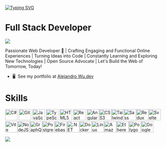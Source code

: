 
  <a href="https://git.io/typing-svg"><img src="https://readme-typing-svg.herokuapp.com?font=Fira+Code&weight=900&size=50&pause=1000&color=F7F7F7&center=true&vCenter=true&width=1200&height=54&lines=Hello%2C+I'm+Senior+Full+Stack+Developer!" alt="Typing SVG" /></a>

  # Full Stack Developer 
  <img src="https://user-images.githubusercontent.com/73097560/115834477-dbab4500-a447-11eb-908a-139a6edaec5c.gif">

  Passionate Web Developer 🚀 | Crafting Engaging and Functional Online Experiences | Turning Ideas into Code | Constantly Learning and Exploring New Technologies | Open Source Advocate | Let's Build the Web of Tomorrow, Today!


  <!-- * 🌍  I'm located in Spain -->
  * 🖥️  See my portfolio at [Alejandro Wu.dev](https://alejandrowu-portfolio.netlify.app/)
  <!-- * 🤝  I'm open to collaborating on Web Products -->


  # Skills 


  <p align="left">
  <a
    href="https://docs.microsoft.com/en-us/dotnet/csharp/"
    target="_blank"
    rel="noreferrer"
    ><img
      src="https://raw.githubusercontent.com/danielcranney/readme-generator/main/public/icons/skills/csharp-colored.svg"
      alt="C#"
      width="40"
      height="36"
  /></a>
  <a href="https://git-scm.com/" target="_blank" rel="noreferrer"
    ><img
      src="https://raw.githubusercontent.com/danielcranney/readme-generator/main/public/icons/skills/git-colored.svg"
      alt="Git"
      width="40"
      height="36"
  /></a>
  <a
    href="https://developer.mozilla.org/en-US/docs/Web/JavaScript"
    target="_blank"
    rel="noreferrer"
    ><img
      src="https://raw.githubusercontent.com/danielcranney/readme-generator/main/public/icons/skills/javascript-colored.svg"
      alt="JavaScript"
      width="40"
      height="36"
  /></a>

  <a href="https://www.typescriptlang.org/" target="_blank" rel="noreferrer">
    <img
      src="https://raw.githubusercontent.com/danielcranney/readme-generator/main/public/icons/skills/typescript-colored.svg"
      alt="TypeScript"
      width="40"
      height="36"
  /></a>
  <a
    href="https://developer.mozilla.org/en-US/docs/Glossary/HTML5"
    target="_blank"
    rel="noreferrer"
  >
    <img
      src="https://raw.githubusercontent.com/danielcranney/readme-generator/main/public/icons/skills/html5-colored.svg"
      alt="HTML5"
      width="40"
      height="36"
  /></a>
  <a href="https://reactjs.org/" target="_blank" rel="noreferrer">
    <img
      src="https://raw.githubusercontent.com/danielcranney/readme-generator/main/public/icons/skills/react-colored.svg"
      alt="React"
      width="40"
      height="36"
  /></a>

  <a href="https://angular.io/" target="_blank" rel="noreferrer">
    <img
      src="https://raw.githubusercontent.com/danielcranney/readme-generator/main/public/icons/skills/angularjs-colored.svg"
      alt="Angular"
      width="40"
      height="36" /></a
  ><a href="https://www.w3.org/TR/CSS/#css" target="_blank" rel="noreferrer"
    ><img
      src="https://raw.githubusercontent.com/danielcranney/readme-generator/main/public/icons/skills/css3-colored.svg"
      alt="CSS3"
      width="40"
      height="36" /></a
  ><a href="https://tailwindcss.com/" target="_blank" rel="noreferrer"
    ><img
      src="https://raw.githubusercontent.com/danielcranney/readme-generator/main/public/icons/skills/tailwindcss-colored.svg"
      alt="TailwindCSS"
      width="40"
      height="36" /></a
  ><a href="https://sass-lang.com/" target="_blank" rel="noreferrer"
    ><img
      src="https://raw.githubusercontent.com/danielcranney/readme-generator/main/public/icons/skills/sass-colored.svg"
      alt="Sass"
      width="40"
      height="36" /></a
  ><a href="https://redux.js.org/" target="_blank" rel="noreferrer"
    ><img
      src="https://raw.githubusercontent.com/danielcranney/readme-generator/main/public/icons/skills/redux-colored.svg"
      alt="Redux"
      width="40"
      height="36" /></a
  ><a href="https://svelte.dev/" target="_blank" rel="noreferrer"
    ><img
      src="https://raw.githubusercontent.com/danielcranney/readme-generator/main/public/icons/skills/svelte-colored.svg"
      alt="Svelte"
      width="40"
      height="36" /></a
  ><a href="https://vitejs.dev/" target="_blank" rel="noreferrer"
    ><img
      src="https://raw.githubusercontent.com/danielcranney/readme-generator/main/public/icons/skills/vite-colored.svg"
      alt="Vite"
      width="40"
      height="36" /></a
  ><a href="https://nodejs.org/en/" target="_blank" rel="noreferrer"
    ><img
      src="https://raw.githubusercontent.com/danielcranney/readme-generator/main/public/icons/skills/nodejs-colored.svg"
      alt="NodeJS"
      width="40"
      height="36" /></a
  ><a href="https://graphql.org/" target="_blank" rel="noreferrer"
    ><img
      src="https://raw.githubusercontent.com/danielcranney/readme-generator/main/public/icons/skills/graphql-colored.svg"
      alt="GraphQL"
      width="40"
      height="36" /></a
  ><a href="https://www.postgresql.org/" target="_blank" rel="noreferrer"
    ><img
      src="https://raw.githubusercontent.com/danielcranney/readme-generator/main/public/icons/skills/postgresql-colored.svg"
      alt="PostgreSQL"
      width="40"
      height="36" /></a
  ><a href="https://firebase.google.com/" target="_blank" rel="noreferrer"
    ><img
      src="https://raw.githubusercontent.com/danielcranney/readme-generator/main/public/icons/skills/firebase-colored.svg"
      alt="Firebase"
      width="40"
      height="36" /></a
  ><a href="https://dotnet.microsoft.com/en-us/" target="_blank" rel="noreferrer"
    ><img
      src="https://raw.githubusercontent.com/danielcranney/readme-generator/main/public/icons/skills/dot-net-colored.svg"
      alt=".NET"
      width="40"
      height="36" /></a
  ><a href="https://www.docker.com/" target="_blank" rel="noreferrer"
    ><img
      src="https://raw.githubusercontent.com/danielcranney/readme-generator/main/public/icons/skills/docker-colored.svg"
      alt="Docker"
      width="40"
      height="36" /></a
  ><a href="https://www.linux.org" target="_blank" rel="noreferrer"
    ><img
      src="https://raw.githubusercontent.com/danielcranney/readme-generator/main/public/icons/skills/linux-colored.svg"
      alt="Linux"
      width="40"
      height="36" /></a
  ><a href="https://aws.amazon.com" target="_blank" rel="noreferrer"
    ><img
      src="https://raw.githubusercontent.com/danielcranney/readme-generator/main/public/icons/skills/aws-colored-dark.svg"
      alt="Amazon Web Services"
      width="40"
      height="36" /></a
  ><a href="https://ethereum.org/en/" target="_blank" rel="noreferrer"
    ><img
      src="https://raw.githubusercontent.com/danielcranney/readme-generator/main/public/icons/skills/ethereum-colored.svg"
      alt="Ethereum"
      width="40"
      height="36" /></a
  ><a href="https://polygon.technology/" target="_blank" rel="noreferrer"
    ><img
      src="https://raw.githubusercontent.com/danielcranney/readme-generator/main/public/icons/skills/polygon-colored.svg"
      alt="Polygon"
      width="40"
      height="36" /></a
  ><a href="https://cloud.google.com/" target="_blank" rel="noreferrer"
    ><img
      src="https://raw.githubusercontent.com/danielcranney/readme-generator/main/public/icons/skills/googlecloud-colored.svg"
      alt="Google Cloud"
      width="40"
      height="36"
  /></a>

  </p>


  <img src="https://user-images.githubusercontent.com/73097560/115834477-dbab4500-a447-11eb-908a-139a6edaec5c.gif">






<!--  ## 🏆 GitHub Trophies

  <div align="center">
    <img src="https://github-profile-trophy.vercel.app/?username=apoorvmaurya&theme=onedark&no-frame=true&no-bg=true&margin-w=15&column=7" alt="GitHub Trophies"/>
  </div>


  <img src="https://user-images.githubusercontent.com/73097560/115834477-dbab4500-a447-11eb-908a-139a6edaec5c.gif">

   ### Support Me

  <ul style="list-style-type: none; margin: 0;">

  <li style="display: inline-block; margin-right: 0.25rem;"><a href="https://www.buymeacoffee.com/JaberDev"><img src="https://cdn.buymeacoffee.com/buttons/v2/default-yellow.png" width="150"/></a></li>

  </ul>


  <br>
  <br>
  <br> -->

  <div align='center'>


  </div>
  <br>
  <br>

